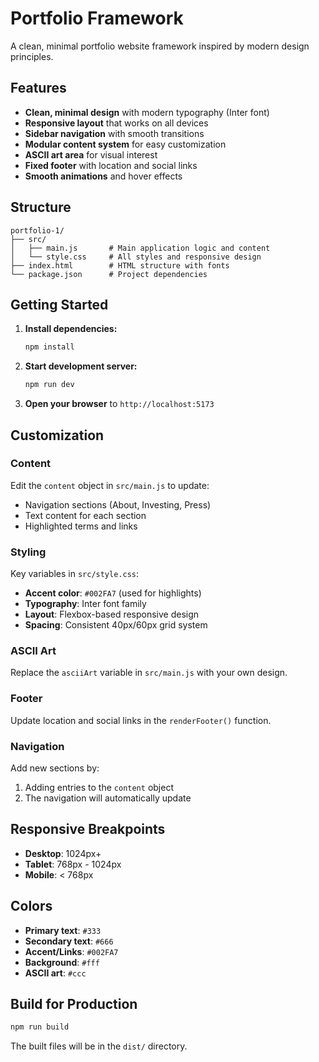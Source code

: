 # Portfolio Framework

A clean, minimal portfolio website framework inspired by modern design principles.

## Features

- **Clean, minimal design** with modern typography (Inter font)
- **Responsive layout** that works on all devices
- **Sidebar navigation** with smooth transitions
- **Modular content system** for easy customization
- **ASCII art area** for visual interest
- **Fixed footer** with location and social links
- **Smooth animations** and hover effects

## Structure

```
portfolio-1/
├── src/
│   ├── main.js       # Main application logic and content
│   └── style.css     # All styles and responsive design
├── index.html        # HTML structure with fonts
└── package.json      # Project dependencies
```

## Getting Started

1. **Install dependencies:**
   ```bash
   npm install
   ```

2. **Start development server:**
   ```bash
   npm run dev
   ```

3. **Open your browser** to `http://localhost:5173`

## Customization

### Content
Edit the `content` object in `src/main.js` to update:
- Navigation sections (About, Investing, Press)
- Text content for each section
- Highlighted terms and links

### Styling
Key variables in `src/style.css`:
- **Accent color**: `#002FA7` (used for highlights)
- **Typography**: Inter font family
- **Layout**: Flexbox-based responsive design
- **Spacing**: Consistent 40px/60px grid system

### ASCII Art
Replace the `asciiArt` variable in `src/main.js` with your own design.

### Footer
Update location and social links in the `renderFooter()` function.

### Navigation
Add new sections by:
1. Adding entries to the `content` object
2. The navigation will automatically update

## Responsive Breakpoints

- **Desktop**: 1024px+
- **Tablet**: 768px - 1024px
- **Mobile**: < 768px

## Colors

- **Primary text**: `#333`
- **Secondary text**: `#666`
- **Accent/Links**: `#002FA7`
- **Background**: `#fff`
- **ASCII art**: `#ccc`

## Build for Production

```bash
npm run build
```

The built files will be in the `dist/` directory. 